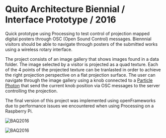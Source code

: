 # Quito Architecture Biennial / Interface Prototype / 2016  

Quick prototype using Processing to test control of projection mapped digital posters through OSC (Open Sound Control) messages. Biennnial visitors should be able to navigate through posters of the submitted works using a wireless rotary interface. 

The project consists of an image gallery that shows images found in a data folder. The image selected by a visitor is projected as a quad texture. Each of the 4 points of the projected texture can be tranlasted in order to achieve the right projection perspective on a flat projection surface. The user can navigate through the image gallery using a knob connected to a [Particle Photon](https://docs.particle.io/photon/) that send the current knob position via OSC messages to the server controlling the projection. 

The final version of this project was implemented using openFrameworks due to performance issues we encountered when using Processing on a Raspberry Pi.

![BAQ2016](https://github.com/pauloguerraf/baq2016_Processing/blob/master/baq2016.jpg "BAQ2016")

![BAQ2016](https://github.com/pauloguerraf/baq2016_Processing/blob/master/baq2016_2.jpg "BAQ2016")
